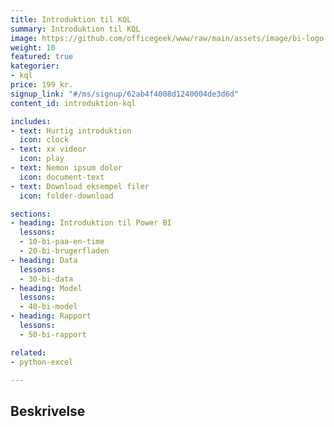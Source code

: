 ```yaml
---
title: Introduktion til KQL
summary: Introduktion til KQL 
image: https://github.com/officegeek/www/raw/main/assets/image/bi-logo.png
weight: 10
featured: true
kategorier:
- kql
price: 199 kr.
signup_link: "#/ms/signup/62ab4f4008d1240004de3d6d"
content_id: introduktion-kql

includes:
- text: Hurtig introduktion
  icon: clock
- text: xx videor
  icon: play
- text: Nemon ipsum dolor
  icon: document-text
- text: Download eksempel filer
  icon: folder-download

sections:
- heading: Introduktion til Power BI
  lessons:
  - 10-bi-paa-en-time
  - 20-bi-brugerfladen
- heading: Data
  lessons:
  - 30-bi-data
- heading: Model
  lessons:
  - 40-bi-model
- heading: Rapport
  lessons:
  - 50-bi-rapport

related:
- python-excel

---
```


## Beskrivelse

